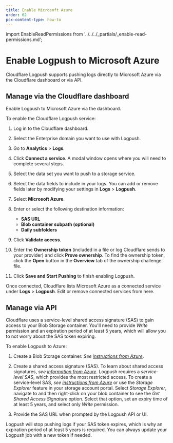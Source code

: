 ```yaml
---
title: Enable Microsoft Azure
order: 62
pcx-content-type: how-to
---
```


import EnableReadPermissions from '../../../_partials/_enable-read-permissions.md';

# Enable Logpush to Microsoft Azure

Cloudflare Logpush supports pushing logs directly to Microsoft Azure via the Cloudflare dashboard or via API.

## Manage via the Cloudflare dashboard

Enable Logpush to Microsoft Azure via the dashboard.

To enable the Cloudflare Logpush service:

1. Log in to the Cloudflare dashboard.

1. Select the Enterprise domain you want to use with Logpush.

1. Go to **Analytics** > **Logs**.

1. Click **Connect a service**. A modal window opens where you will need to complete several steps.

1. Select the data set you want to push to a storage service.

1. Select the data fields to include in your logs. You can add or remove fields later by modifying your settings in **Logs** > **Logpush**.

1. Select **Microsoft Azure**.

1. Enter or select the following destination information:

   - **SAS URL**
   - **Blob container subpath (optional)**
   - **Daily subfolders**

1. Click **Validate access**.
1. Enter the **Ownership token** (included in a file or log Cloudflare sends to your provider) and click **Prove ownership**. To find the ownership token, click the **Open** button in the **Overview** tab of the ownership challenge file.

1. Click **Save and Start Pushing** to finish enabling Logpush.

Once connected, Cloudflare lists Microsoft Azure as a connected service under **Logs** > **Logpush**. Edit or remove connected services from here.

## Manage via API

Cloudflare uses a service-level shared access signature (SAS) to gain access to your Blob Storage container. You'll need to provide _Write_ permission and an expiration period of at least 5 years, which will allow you to not worry about the SAS token expiring.

<EnableReadPermissions />

To enable Logpush to Azure:

1. Create a Blob Storage container. _See [instructions from Azure](https://docs.microsoft.com/en-us/azure/storage/blobs/storage-quickstart-blobs-portal)_.

1. Create a shared access signature (SAS). To learn about shared access signatures, _see [information from Azure](https://docs.microsoft.com/en-us/azure/storage/common/storage-sas-overview)_. Logpush requires a _service-level SAS_, which provides the most restricted access. To create a service-level SAS, _see [instructions from Azure](https://docs.microsoft.com/en-us/rest/api/storageservices/create-service-sas)_ or use the _Storage Explorer_ feature in your storage account portal. Select _Storage Explorer_, navigate to and then right-click on your blob container to see the _Get Shared Access Signature_ option. Select that option, set an expiry time of at least 5 years, and select only _Write_ permission.

1. Provide the SAS URL when prompted by the Logpush API or UI.

<Aside type="note" header="Note">

Logpush will stop pushing logs if your SAS token expires, which is why an expiration period of at least 5 years is required. You can always update your Logpush job with a new token if needed.

</Aside>
